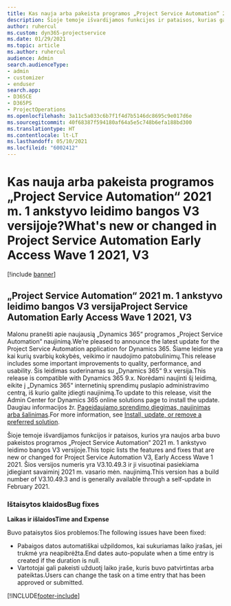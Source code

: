 ```yaml
---
title: Kas nauja arba pakeista programos „Project Service Automation“ 2021 m. 1 ankstyvo leidimo bangos V3 versijoje?
description: Šioje temoje išvardijamos funkcijos ir pataisos, kurias galima rasti „Project Service Automation“ 2021 m. 1 ankstyvo leidimo bangos V3 versijoje.
author: ruhercul
ms.custom: dyn365-projectservice
ms.date: 01/29/2021
ms.topic: article
ms.author: ruhercul
audience: Admin
search.audienceType:
- admin
- customizer
- enduser
search.app:
- D365CE
- D365PS
- ProjectOperations
ms.openlocfilehash: 3a11c5a033c6b7f1f4d7b5146dc8695c9e017d6e
ms.sourcegitcommit: 40f68387f594180af64a5e5c748b6efa188bd300
ms.translationtype: HT
ms.contentlocale: lt-LT
ms.lasthandoff: 05/10/2021
ms.locfileid: "6002412"
---
```

# <a name="whats-new-or-changed-in-project-service-automation-early-access-wave-1-2021-v3"></a><span data-ttu-id="40ce1-103">Kas nauja arba pakeista programos „Project Service Automation“ 2021 m. 1 ankstyvo leidimo bangos V3 versijoje?</span><span class="sxs-lookup"><span data-stu-id="40ce1-103">What's new or changed in Project Service Automation Early Access Wave 1 2021, V3</span></span>

[!include [banner](../includes/psa-now-project-operations.md)]

## <a name="project-service-automation-early-access-wave-1-2021-v3"></a><span data-ttu-id="40ce1-104">„Project Service Automation“ 2021 m. 1 ankstyvo leidimo bangos V3 versija</span><span class="sxs-lookup"><span data-stu-id="40ce1-104">Project Service Automation Early Access Wave 1 2021, V3</span></span>

<span data-ttu-id="40ce1-105">Malonu pranešti apie naujausią „Dynamics 365“ programos „Project Service Automation“ naujinimą.</span><span class="sxs-lookup"><span data-stu-id="40ce1-105">We’re pleased to announce the latest update for the Project Service Automation application for Dynamics 365.</span></span> <span data-ttu-id="40ce1-106">Šiame leidime yra kai kurių svarbių kokybės, veikimo ir naudojimo patobulinimų.</span><span class="sxs-lookup"><span data-stu-id="40ce1-106">This release includes some important improvements to quality, performance, and usability.</span></span> <span data-ttu-id="40ce1-107">Šis leidimas suderinamas su „Dynamics 365“ 9.x versija.</span><span class="sxs-lookup"><span data-stu-id="40ce1-107">This release is compatible with Dynamics 365 9.x.</span></span> <span data-ttu-id="40ce1-108">Norėdami naujinti šį leidimą, eikite į „Dynamics 365“ internetinių sprendimų puslapio administravimo centrą, iš kurio galite įdiegti naujinimą.</span><span class="sxs-lookup"><span data-stu-id="40ce1-108">To update to this release, visit the Admin Center for Dynamics 365 online solutions page to install the update.</span></span> <span data-ttu-id="40ce1-109">Daugiau informacijos žr. [Pageidaujamo sprendimo diegimas, naujinimas arba šalinimas](/power-platform/admin/install-remove-preferred-solution).</span><span class="sxs-lookup"><span data-stu-id="40ce1-109">For more information, see [Install, update, or remove a preferred solution](/power-platform/admin/install-remove-preferred-solution).</span></span>

<span data-ttu-id="40ce1-110">Šioje temoje išvardijamos funkcijos ir pataisos, kurios yra naujos arba buvo pakeistos programos „Project Service Automation“ 2021 m. 1 ankstyvo leidimo bangos V3 versijoje.</span><span class="sxs-lookup"><span data-stu-id="40ce1-110">This topic lists the features and fixes that are new or changed for Project Service Automation V3, Early Access Wave 1 2021.</span></span> <span data-ttu-id="40ce1-111">Šios versijos numeris yra V3.10.49.3 ir ji visuotinai pasiekiama įdiegiant savaiminį 2021 m. vasario mėn. naujinimą.</span><span class="sxs-lookup"><span data-stu-id="40ce1-111">This version has a build number of V3.10.49.3 and is generally available through a self-update in February 2021.</span></span>


### <a name="bug-fixes"></a><span data-ttu-id="40ce1-112">Ištaisytos klaidos</span><span class="sxs-lookup"><span data-stu-id="40ce1-112">Bug fixes</span></span>

<span data-ttu-id="40ce1-113">**Laikas ir išlaidos**</span><span class="sxs-lookup"><span data-stu-id="40ce1-113">**Time and Expense**</span></span>

<span data-ttu-id="40ce1-114">Buvo pataisytos šios problemos:</span><span class="sxs-lookup"><span data-stu-id="40ce1-114">The following issues have been fixed:</span></span>

- <span data-ttu-id="40ce1-115">Pabaigos datos automatiškai užpildomos, kai sukuriamas laiko įrašas, jei trukmė yra neapibrėžta.</span><span class="sxs-lookup"><span data-stu-id="40ce1-115">End dates auto-populate when a time entry is created if the duration is null.</span></span>
- <span data-ttu-id="40ce1-116">Vartotojai gali pakeisti užduotį laiko įraše, kuris buvo patvirtintas arba pateiktas.</span><span class="sxs-lookup"><span data-stu-id="40ce1-116">Users can change the task on a time entry that has been approved or submitted.</span></span>


[!INCLUDE[footer-include](../includes/footer-banner.md)]